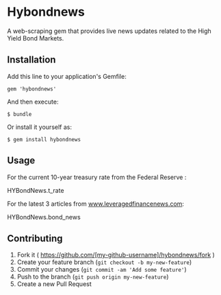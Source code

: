 # Hybondnews

A web-scraping gem that provides live news updates related to the High Yield Bond Markets.

## Installation

Add this line to your application's Gemfile:

    gem 'hybondnews'

And then execute:

    $ bundle

Or install it yourself as:

    $ gem install hybondnews

## Usage

For the current 10-year treasury rate from the Federal Reserve :

  HYBondNews.t_rate

For the latest 3 articles from www.leveragedfinancenews.com:

  HYBondNews.bond_news 

## Contributing

1. Fork it ( https://github.com/[my-github-username]/hybondnews/fork )
2. Create your feature branch (`git checkout -b my-new-feature`)
3. Commit your changes (`git commit -am 'Add some feature'`)
4. Push to the branch (`git push origin my-new-feature`)
5. Create a new Pull Request
